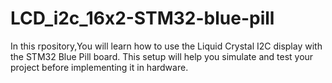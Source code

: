 # LCD_i2c_16x2-STM32-blue-pill

In this rpository,You will learn how to use the Liquid Crystal I2C display with the STM32 Blue Pill board.
This setup will help you simulate and test your project before implementing it in hardware.
